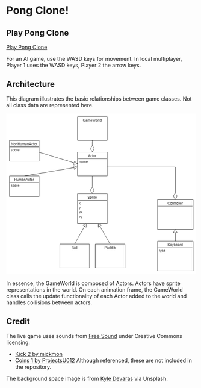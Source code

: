 # Pong Clone!

## Play Pong Clone
[Play Pong Clone](http://christianwood.net/labs/pong/)

For an AI game, use the WASD keys for movement.
In local multiplayer, Player 1 uses the WASD keys, Player 2 the arrow keys.

## Architecture
This diagram illustrates the basic relationships between game classes. Not all class data are represented here.

![Screenshot of Diagram](https://raw.githubusercontent.com/cwood821/pong-clone/master/assets/model-v4.png)

In essence, the GameWorld is composed of Actors. Actors have sprite representations in the world. On each animation frame, the GameWorld class calls the update functionality of each Actor added to the world and handles collisions between actors.


## Credit
The live game uses sounds from [Free Sound](http://freesound.org/) under Creative Commons licensing:
- [Kick 2 by mickmon](http://freesound.org/people/mickmon/sounds/176833/)
- [Coins 1 by ProjectsU012](http://freesound.org/people/ProjectsU012/sounds/341695/)
Although referenced, these are not included in the repository.

The background space image is from [Kyle Devaras](https://unsplash.com/@kyledevaras) via Unsplash. 
